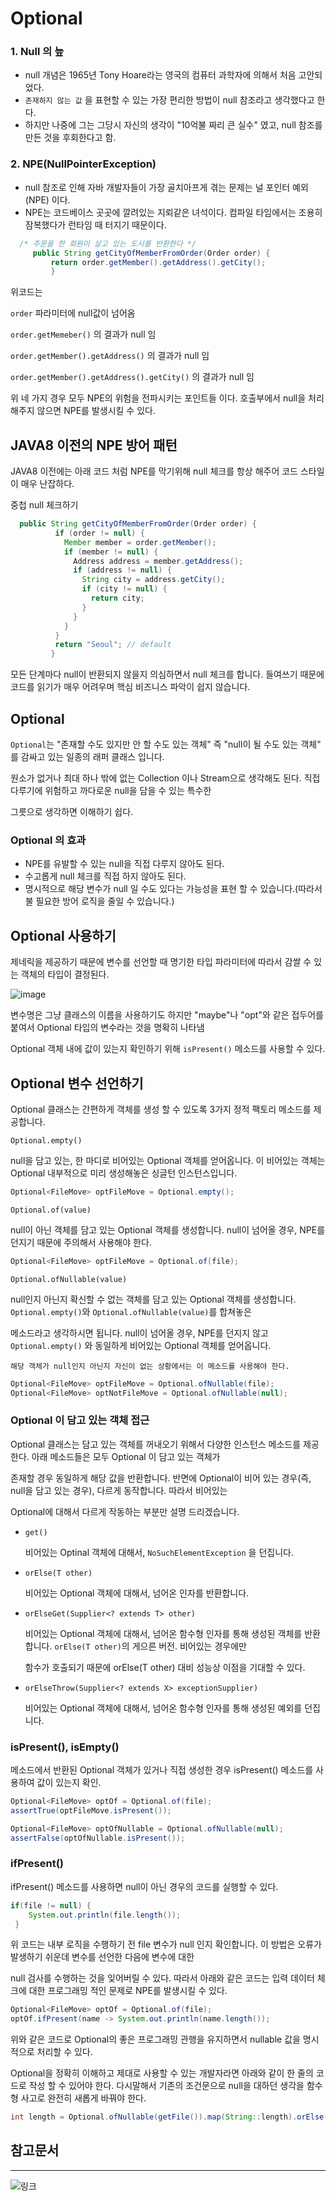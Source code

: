 
# Optional
  
  ### 1. Null 의 늪
  
   - null 개념은 1965년 Tony Hoare라는 영국의 컴퓨터 과학자에 의해서 처음 고안되었다.
   - `존재하지 않는 값` 을 표현할 수 있는 가장 편리한 방법이 null 참조라고 생각했다고 한다.
   - 하지만 나중에 그는 그당시 자신의 생각이 "10억불 짜리 큰 실수" 였고, null 참조를 만든 것을 후회한다고 함.


  ### 2. NPE(NullPointerException)
  
   - null 참조로 인해 자바 개발자들이 가장 골치아프게 겪는 문제는 널 포인터 예외(NPE) 이다.
   - NPE는 코드베이스 곳곳에 깔려있는 지뢰같은 녀석이다. 컴파일 타임에서는 조용히 잠복했다가 런타임 때 터지기 때문이다.
 ~~~java
   /* 주문을 한 회원이 살고 있는 도시를 반환한다 */
      public String getCityOfMemberFromOrder(Order order) {
          return order.getMember().getAddress().getCity();
          }
 ~~~
   
   위코드는
   
   `order` 파라미터에 null값이 넘어옴
   
   `order.getMemeber()` 의 결과가 null 임
   
   `order.getMember().getAddress()` 의 결과가 null 임
   
   `order.getMember().getAddress().getCity()` 의 결과가 null 임
   
   위 네 가지 경우 모두 NPE의 위험을 전파시키는 포인트들 이다. 호출부에서 null을 처리해주지 않으면 NPE를 발생시킬 수 있다.
   
   
   ## JAVA8 이전의 NPE 방어 패턴
   
   JAVA8 이전에는 아래 코드 처럼 NPE를 막기위해 null 체크를 항상 해주어 코드 스타일이 매우 난잡하다.
   
   중첩 null 체크하기
 
  ~~~java
    public String getCityOfMemberFromOrder(Order order) {
            if (order != null) {
              Member member = order.getMember();
              if (member != null) {
                Address address = member.getAddress();
                if (address != null) {
                  String city = address.getCity();
                  if (city != null) {
                    return city;
                  }
                }
              }
            }
            return "Seoul"; // default
           }     
   ~~~
   
  모든 단계마다 null이 반환되지 않을지 의심하면서 null 체크를 합니다. 들여쓰기 때문에 코드를 읽기가 매우 어려우며 핵심 비즈니스 파악이 쉽지 않습니다.


## Optional

 `Optional`는 "존재할 수도 있지만 안 할 수도 있는 객체" 즉 "null이 될 수도 있는 객체" 를 감싸고 있는 일종의 래퍼 클래스 입니다.
 
 원소가 없거나 최대 하나 밖에 없는 Collection 이나 Stream으로 생각해도 된다. 직접 다루기에 위험하고 까다로운 null을 담을 수 있는 특수한
 
 그릇으로 생각하면 이해하기 쉽다.
 
 
 ### Optional 의 효과
 
 - NPE를 유발할 수 있는 null을 직접 다루지 않아도 된다.
 - 수고롭게 null 체크를 직접 하지 않아도 된다.
 - 명시적으로 해당 변수가 null 일 수도 있다는 가능성을 표현 할 수 있습니다.(따라서 불 필요한 방어 로직을 줄일 수 있습니다.)


 ## Optional 사용하기
 
  제네릭을 제공하기 때문에 변수를 선언할 때 명기한 타입 파라미터에 따라서 감쌀 수 있는 객체의 타입이 결정된다.
  
  ![image](https://user-images.githubusercontent.com/79154652/145735291-7e279ab1-3752-40cf-b8a9-5ece222fa955.png)
  
  변수명은 그냥 클래스의 이름을 사용하기도 하지만 "maybe"나 "opt"와 같은 접두어를 붙여서 Optional 타입의 변수라는 것을 명확히 나타냄
  
  Optional 객체 내에 값이 있는지 확인하기 위해 `isPresent()` 메소드를 사용할 수 있다.
  
 ## Optional 변수 선언하기

  Optional 클래스는 간편하게 객체를 생성 할 수 있도록 3가지 정적 팩토리 메소드를 제공합니다.
  
 `Optional.empty()`
 
 null을 담고 있는, 한 마디로 비어있는 Optional 객체를 얻어옵니다. 이 비어있는 객체는 Optional 내부적으로 미리 생성해놓은 싱글턴 인스턴스입니다.
 
~~~java
Optional<FileMove> optFileMove = Optional.empty();
~~~

 `Optional.of(value)`
 
 null이 아닌 객체를 담고 있는 Optional 객체를 생성합니다. null이 넘어올 경우, NPE를 던지기 때문에 주의해서 사용해야 한다.
 
 ~~~java
 Optional<FileMove> optFileMove = Optional.of(file);
 ~~~   
 
 
`Optional.ofNullable(value)`

 null인지 아닌지 확신할 수 없는 객체를 담고 있는 Optional 객체를 생성합니다. `Optional.empty()`와 `Optional.ofNullable(value)`를 합쳐놓은
 
 메소드라고 생각하시면 됩니다. null이 넘어올 경우, NPE를 던지지 않고 `Optional.empty()` 와 동일하게 비어있는 Optional 객체를 얻어옵니다.
 
 `해당 객체가 null인지 아닌지 자신이 없는 상황에서는 이 메소드를 사용해야 한다.`
 
 
~~~java
Optional<FileMove> optFileMove = Optional.ofNullable(file);
Optional<FileMove> optNotFileMove = Optional.ofNullable(null);
~~~
 
 ### Optional 이 담고 있는 객체 접근
 
 Optional 클래스는 담고 있는 객체를 꺼내오기 위해서 다양한 인스턴스 메소드를 제공한다. 아래 메소드들은 모두 Optional 이 담고 있는 객체가
 
 존재할 경우 동일하게 해당 값을 반환합니다. 반면에 Optional이 비어 있는 경우(즉, null을 담고 있는 경우), 다르게 동작합니다. 따라서 비어있는 
 
 Optional에 대해서 다르게 작동하는 부분만 설명 드리겠습니다.
 
 - `get()`
    
    비어있는 Optinal 객체에 대해서, `NoSuchElementException` 을 던집니다.
    
 - `orElse(T other)`
    
    비어있는 Optional 객체에 대해서, 넘어온 인자를 반환합니다.
    
 - `orElseGet(Supplier<? extends T> other)`

    비어있는 Optional 객체에 대해서, 넘어온 함수형 인자를 통해 생성된 객체를 반환합니다. `orElse(T other)`의 게으른 버전. 비어있는 경우에만
    
    함수가 호출되기 때문에 orElse(T other) 대비 성능상 이점을 기대할 수 있다.
    
 - `orElseThrow(Supplier<? extends X> exceptionSupplier)`

    비어있는 Optional 객체에 대해서, 넘어온 함수형 인자를 통해 생성된 예외를 던집니다.
    
    
### isPresent(), isEmpty()

메소드에서 반환된 Optional 객체가 있거나 직접 생성한 경우 isPresent() 메소드를 사용하여 값이 있는지 확인.

~~~java
Optional<FileMove> optOf = Optional.of(file);
assertTrue(optFileMove.isPresent());

Optional<FileMove> optOfNullable = Optional.ofNullable(null);
assertFalse(optOfNullable.isPresent());
~~~

### ifPresent()

ifPresent() 메소드를 사용하면 null이 아닌 경우의 코드를 실행할 수 있다.

~~~java
if(file != null) {
    System.out.println(file.length());
 }
~~~

위 코드는 내부 로직을 수행하기 전 file 변수가 null 인지 확인합니다. 이 방법은 오류가 발생하기 쉬운데 변수를 선언한 다음에 변수에 대한 

null 검사를 수행하는 것을 잊어버릴 수 있다. 따라서 아래와 같은 코드는 입력 데이터 체크에 대한 프로그래밍 적인 문제로 NPE를 발생시킬 수 있다.


~~~java
Optional<FileMove> optOf = Optional.of(file);
optOf.ifPresent(name -> System.out.println(name.length());
~~~

위와 같은 코드로 Optional의 좋은 프로그래밍 관행을 유지하면서 nullable 값을 명시적으로 처리할 수 있다.

Optional을 정확히 이해하고 제대로 사용할 수 있는 개발자라면 아래와 같이 한 줄의 코드로 작성 할 수 있어야 한다. 다시말해서 기존의 조건문으로 null을 대하던 생각을 함수형 사고로 완전히 새롭게 바꿔야 한다.

~~~java
int length = Optional.ofNullable(getFile()).map(String::length).orElse(0);
~~~

## 참고문서 
---
![링크](https://www.daleseo.com/java8-optional-after/)
